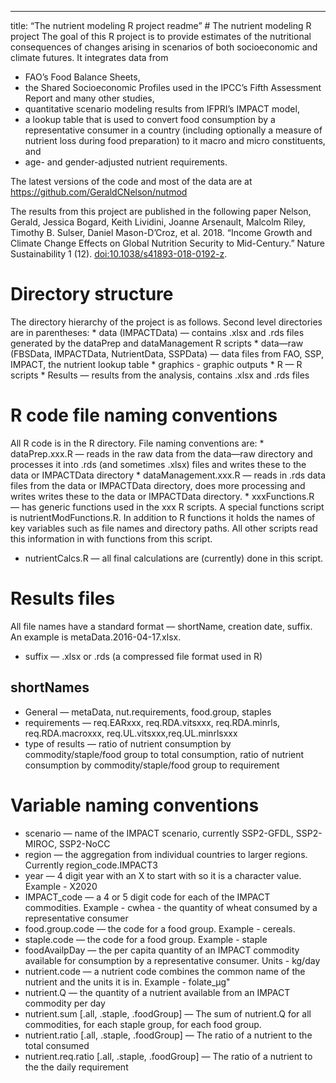 ------------------------------------------------------------------------

title: “The nutrient modeling R project readme” \# The nutrient modeling
R project The goal of this R project is to provide estimates of the
nutritional consequences of changes arising in scenarios of both
socioeconomic and climate futures. It integrates data from

-   FAO’s Food Balance Sheets,
-   the Shared Socioeconomic Profiles used in the IPCC’s Fifth
    Assessment Report and many other studies,
-   quantitative scenario modeling results from IFPRI’s IMPACT model,
-   a lookup table that is used to convert food consumption by a
    representative consumer in a country (including optionally a measure
    of nutrient loss during food preparation) to it macro and micro
    constituents, and
-   age- and gender-adjusted nutrient requirements.

The latest versions of the code and most of the data are at
<a href="https://github.com/GeraldCNelson/nutmod" class="uri">https://github.com/GeraldCNelson/nutmod</a>

The results from this project are published in the following paper
Nelson, Gerald, Jessica Bogard, Keith Lividini, Joanne Arsenault,
Malcolm Riley, Timothy B. Sulser, Daniel Mason-D’Croz, et al. 2018.
“Income Growth and Climate Change Effects on Global Nutrition Security
to Mid-Century.” Nature Sustainability 1 (12).
<a href="doi:10.1038/s41893-018-0192-z" class="uri">doi:10.1038/s41893-018-0192-z</a>.

Directory structure
===================

The directory hierarchy of the project is as follows. Second level
directories are in parentheses: \* data (IMPACTData) — contains .xlsx
and .rds files generated by the dataPrep and dataManagement R scripts \*
data—raw (FBSData, IMPACTData, NutrientData, SSPData) — data files from
FAO, SSP, IMPACT, the nutrient lookup table \* graphics - graphic
outputs \* R — R scripts \* Results — results from the analysis,
contains .xlsx and .rds files

R code file naming conventions
==============================

All R code is in the R directory. File naming conventions are: \*
dataPrep.xxx.R — reads in the raw data from the data—raw directory and
processes it into .rds (and sometimes .xlsx) files and writes these to
the data or IMPACTData directory \* dataManagement.xxx.R — reads in .rds
data files from the data or IMPACTData directory, does more processing
and writes writes these to the data or IMPACTData directory. \*
xxxFunctions.R — has generic functions used in the xxx R scripts. A
special functions script is nutrientModFunctions.R. In addition to R
functions it holds the names of key variables such as file names and
directory paths. All other scripts read this information in with
functions from this script.

-   nutrientCalcs.R — all final calculations are (currently) done in
    this script.

Results files
=============

All file names have a standard format — shortName, creation date,
suffix. An example is metaData.2016-04-17.xlsx.

-   suffix — .xlsx or .rds (a compressed file format used in R)

shortNames
----------

-   General — metaData, nut.requirements, food.group, staples
-   requirements — req.EARxxx, req.RDA.vitsxxx, req.RDA.minrls,
    req.RDA.macroxxx, req.UL.vitsxxx,req.UL.minrlsxxx
-   type of results — ratio of nutrient consumption by
    commodity/staple/food group to total consumption, ratio of nutrient
    consumption by commodity/staple/food group to requirement

Variable naming conventions
===========================

-   scenario — name of the IMPACT scenario, currently SSP2-GFDL,
    SSP2-MIROC, SSP2-NoCC
-   region — the aggregation from individual countries to larger
    regions. Currently region\_code.IMPACT3
-   year — 4 digit year with an X to start with so it is a character
    value. Example - X2020
-   IMPACT\_code — a 4 or 5 digit code for each of the IMPACT
    commodities. Example - cwhea - the quantity of wheat consumed by a
    representative consumer
-   food.group.code — the code for a food group. Example - cereals.
-   staple.code — the code for a food group. Example - staple
-   foodAvailpDay — the per capita quantity of an IMPACT commodity
    available for consumption by a representative consumer. Units -
    kg/day
-   nutrient.code — a nutrient code combines the common name of the
    nutrient and the units it is in. Example - folate\_µg"  
-   nutrient.Q — the quantity of a nutrient available from an IMPACT
    commodity per day
-   nutrient.sum \[.all, .staple, .foodGroup\] — The sum of nutrient.Q
    for all commodities, for each staple group, for each food group.
-   nutrient.ratio \[.all, .staple, .foodGroup\] — The ratio of a
    nutrient to the total consumed
-   nutrient.req.ratio \[.all, .staple, .foodGroup\] — The ratio of a
    nutrient to the the daily requirement
